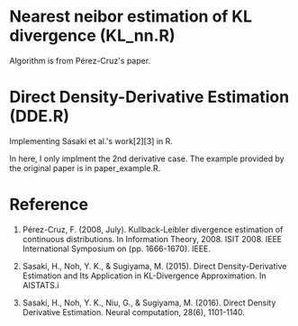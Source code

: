 # Nearest neibor estimation of KL divergence (KL_nn.R)
Algorithm is from Pérez-Cruz's paper.

# Direct Density-Derivative Estimation (DDE.R)
Implementing Sasaki et al.'s work[2][3] in R.

In here, I only implment the 2nd derivative case. The example provided by the original paper is in paper_example.R.


# Reference
  1. Pérez-Cruz, F. (2008, July). Kullback-Leibler divergence estimation of continuous distributions. In Information Theory, 2008. ISIT 2008. IEEE International Symposium on (pp. 1666-1670). IEEE.

  2. Sasaki, H., Noh, Y. K., & Sugiyama, M. (2015). Direct Density-Derivative Estimation and Its Application in KL-Divergence Approximation. In AISTATS.i

  3. Sasaki, H., Noh, Y. K., Niu, G., & Sugiyama, M. (2016). Direct Density Derivative Estimation. Neural computation, 28(6), 1101-1140.
